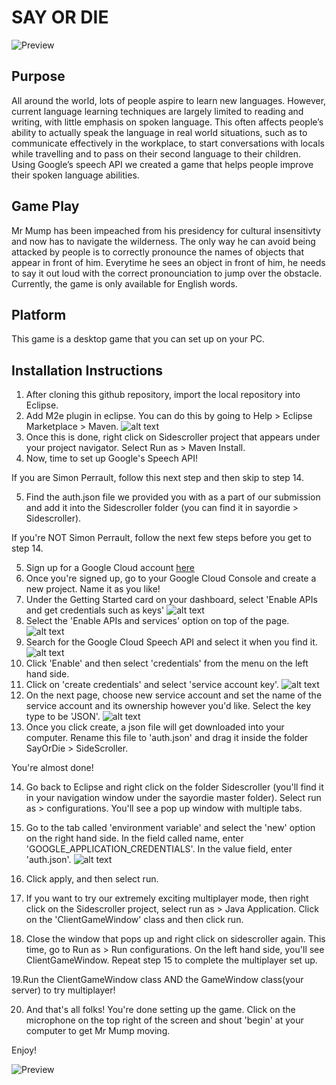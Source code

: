 # SAY OR DIE #

![Preview](https://github.com/payallal/sayordie/blob/master/ReadMeAssets/success2.gif)




Purpose 
------------------------
All around the world, lots of people aspire to learn new languages. However, current language learning techniques are largely limited to reading and writing, with little emphasis on spoken language. This often affects people’s ability to actually speak the language in real world situations, such as to communicate effectively in the workplace, to start conversations with locals while travelling and to pass on their second language to their children. Using Google’s speech API we created a game that helps people improve their spoken language abilities. 

Game Play
------------------------
Mr Mump has been impeached from his presidency for cultural insensitivty and now has to navigate the wilderness. The only way he can avoid being attacked by people is to correctly pronounce the names of objects that appear in front of him. Everytime he sees an object in front of him, he needs to say it out loud with the correct pronounciation to jump over the obstacle. Currently, the game is only available for English words. 

Platform
------------------------
This game is a desktop game that you can set up on your PC. 

Installation Instructions
------------------------
1. After cloning this github repository, import the local repository into Eclipse. 
2. Add M2e plugin in eclipse. You can do this by going to Help > Eclipse Marketplace > Maven. 
![alt text](https://github.com/payallal/sayordie/blob/master/ReadMeAssets/Step3.png)
3. Once this is done, right click on Sidescroller project that appears under your project navigator. Select Run as > Maven Install.
4. Now, time to set up Google's Speech API! 

If you are Simon Perrault, follow this next step and then skip to step 14.

5. Find the auth.json file we provided you with as a part of our submission and add it into the Sidescroller folder (you can find it in sayordie > Sidescroller).

If you're NOT Simon Perrault, follow the next few steps before you get to step 14. 

5. Sign up for a Google Cloud account [here](https://cloud.google.com/)
6. Once you're signed up, go to your Google Cloud Console and create a new project. Name it as you like! 
7. Under the Getting Started card on your dashboard, select 'Enable APIs and get credentials such as keys'
![alt text](https://github.com/payallal/sayordie/blob/master/ReadMeAssets/Step7.png)
8. Select the 'Enable APIs and services' option on top of the page. 
![alt text](https://github.com/payallal/sayordie/blob/master/ReadMeAssets/Step8.png)
9. Search for the Google Cloud Speech API and select it when you find it. 
![alt text](https://github.com/payallal/sayordie/blob/master/ReadMeAssets/Step9.png)
10. Click 'Enable' and then select 'credentials' from the menu on the left hand side. 
11. Click on 'create credentials' and select 'service account key'.
![alt text](https://github.com/payallal/sayordie/blob/master/ReadMeAssets/Step11.png)
12. On the next page, choose new service account and set the name of the service account and its ownership however you'd like. Select the key type to be 'JSON'.
![alt text](https://github.com/payallal/sayordie/blob/master/ReadMeAssets/Step12.png)
13. Once you click create, a json file will get downloaded into your computer. Rename this file to 'auth.json' and drag it inside the folder SayOrDie > SideScroller.

You're almost done! 

14. Go back to Eclipse and right click on the folder Sidescroller (you'll find it in your navigation window under the sayordie master folder). Select run as > configurations. You'll see a pop up window with multiple tabs. 

15. Go to the tab called 'environment variable' and select the 'new' option on the right hand side. In the field called name, enter 'GOOGLE_APPLICATION_CREDENTIALS'. In the value field, enter 'auth.json'. 
![alt text](https://github.com/payallal/sayordie/blob/master/ReadMeAssets/Step14.png)

16. Click apply, and then select run. 

17. If you want to try our extremely exciting multiplayer mode, then right click on the Sidescroller project, select run as > Java Application. Click on the 'ClientGameWindow' class and then click run. 

18. Close the window that pops up and right click on sidescroller again. This time, go to Run as > Run configurations. On the left hand side, you'll see ClientGameWindow. Repeat step 15 to complete the multiplayer set up. 

19.Run the ClientGameWindow class AND the GameWindow class(your server) to try multiplayer!

20. And that's all folks! You're done setting up the game. Click on the microphone on the top right of the screen and shout 'begin' at your computer to get Mr Mump moving. 

Enjoy!

![Preview](https://github.com/payallal/sayordie/blob/master/ReadMeAssets/fail2.gif)



